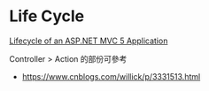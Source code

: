 # Life Cycle

[Lifecycle of an ASP.NET MVC 5 Application](https://docs.microsoft.com/zh-tw/aspnet/mvc/overview/getting-started/lifecycle-of-an-aspnet-mvc-5-application)

Controller > Action 的部份可參考

- https://www.cnblogs.com/willick/p/3331513.html